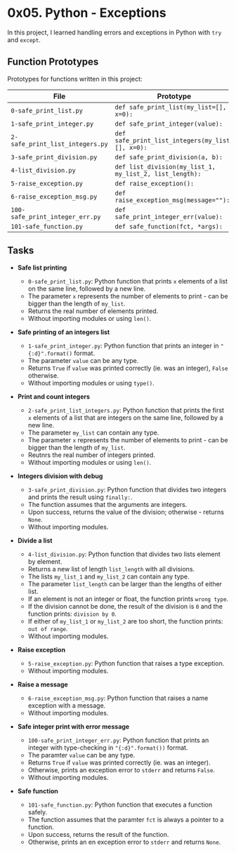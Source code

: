 # 0x05. Python - Exceptions

In this project, I learned handling errors and exceptions in Python with `try` 
and `except`.

## Function Prototypes
Prototypes for functions written in this project:

| File                             | Prototype                                               |
| -------------------------------- | ------------------------------------------------------- |
| `0-safe_print_list.py`           | `def safe_print_list(my_list=[], x=0):`                 |
| `1-safe_print_integer.py`        | `def safe_print_integer(value):`                        |
| `2-safe_print_list_integers.py`  | `def safe_print_list_integers(my_list=[], x=0):`        |
| `3-safe_print_division.py`       | `def safe_print_division(a, b):`                        |
| `4-list_division.py`             | `def list_division(my_list_1, my_list_2, list_length):` |
| `5-raise_exception.py`           | `def raise_exception():`                                |
| `6-raise_exception_msg.py`       | `def raise_exception_msg(message=""):`                  |
| `100-safe_print_integer_err.py`  | `def safe_print_integer_err(value):`                    |
| `101-safe_function.py`           | `def safe_function(fct, *args):`                        |

## Tasks
* **Safe list printing**
  * `0-safe_print_list.py`: Python function that prints `x` elements of a list 
on the same line, followed by a new line.
  * The parameter `x` represents the number of elements to print - can be 
bigger than the length of `my_list`.
  * Returns the real number of elements printed.
  * Without importing modules or using `len()`.

* **Safe printing of an integers list**
  * `1-safe_print_integer.py`: Python function that prints an integer in 
`"{:d}".format()` format.
  * The parameter `value` can be any type.
  * Returns `True` if `value` was printed correctly (ie. was an integer), 
`False` otherwise.
  * Without importing modules or using `type()`.

* **Print and count integers**
  * `2-safe_print_list_integers.py`: Python function that prints the first `x` 
elements of a list that are integers on the same line, followed by a new line.
  * The parameter `my_list` can contain any type.
  * The parameter `x` represents the number of elements to print - can be 
bigger than the length of `my_list`.
  * Reutnrs the real number of integers printed.
  * Without importing modules or using `len()`.

* **Integers division with debug**
  * `3-safe_print_division.py`: Python function that divides two integers and 
prints the result using `finally:`.
  * The function assumes that the arguments are integers.
  * Upon success, returns the value of the division; otherwise - returns `None`.
  * Without importing modules.


* **Divide a list**
  * `4-list_division.py`: Python function that divides two lists element by 
element. 
  * Returns a new list of length `list_length` with all divisions.
  * The lists `my_list_1` and `my_list_2` can contain any type.
  * The parameter `list_length` can be larger than the lengths of either list.
  * If an element is not an integer or float, the function prints `wrong type`.
  * If the division cannot be done, the result of the division is `0` and the 
function prints: `division by 0`.
  * If either of `my_list_1` or `my_list_2` are too short, the function prints: 
`out of range`.
  * Without importing modules.

* **Raise exception**
  * `5-raise_exception.py`: Python function that raises a type exception.
  * Without importing modules.

* **Raise a message**
  * `6-raise_exception_msg.py`: Python function that raises a name exception 
with a message.
  * Without importing modules.

* **Safe integer print with error message**
  * `100-safe_print_integer_err.py`: Python function that prints an integer 
with type-checking in `"{:d}".format())` format.
  * The paramter `value` can be any type.
  * Returns `True` if `value` was printed correctly (ie. was an integer).
  * Otherwise, prints an exception error to `stderr` and returns `False`.
  * Without importing modules.

* **Safe function**
  * `101-safe_function.py`: Python function that executes a function safely.
  * The function assumes that the paramter `fct` is always a pointer to a 
function.
  * Upon success, returns the result of the function.
  * Otherwise, prints an en exception error to `stderr` and returns `None`.

